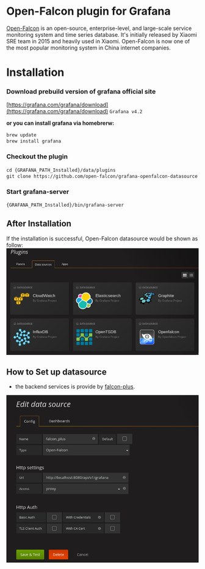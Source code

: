 # Open-Falcon plugin for Grafana

[Open-Falcon](https://github.com/open-falcon/falcon-plus) is an open-source, enterprise-level, and large-scale service monitoring system and time series database. It's initially released by Xiaomi SRE team in 2015 and heavily used in Xiaomi. Open-Falcon is now one of the most popular monitoring system in China internet companies.

# Installation

### Download prebuild version of grafana official site
[https://grafana.com/grafana/download](https://grafana.com/grafana/download) `Grafana v4.2`

**or you can install grafana via homebrerw:**

```
brew update 
brew install grafana
```

### Checkout the plugin
```
cd {GRAFANA_PATH_Installed}/data/plugins
git clone https://github.com/open-falcon/grafana-openfalcon-datasource
```

### Start grafana-server
```
{GRAFANA_PATH_Installed}/bin/grafana-server
```

## After Installation
If the installation is successful, Open-Falcon datasource would be shown as follow:
![](img/openfalcon_datasource.png)

## How to Set up datasource
* the backend services is provide by [falcon-plus](https://github.com/open-falcon/falcon-plus/tree/master/modules/api).

![](img/setup_grafana.png)
